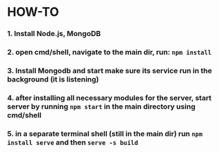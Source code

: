 # HOW-TO
### 1. Install Node.js, MongoDB
### 2. open cmd/shell, navigate to the main dir, run: `npm install`
### 3. Install Mongodb and start make sure its service run in the background (it is listening)
### 4. after installing all necessary modules for the server, start server by running `npm start` in the main directory using cmd/shell
### 5. in a separate terminal shell (still in the main dir) run `npm install serve` and then `serve -s build`

